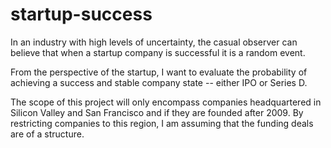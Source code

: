 # startup-success

In an industry with high levels of uncertainty, the casual observer can believe that when a startup company is successful it is a random event.

From the perspective of the startup, I want to evaluate the probability of achieving a success and stable company state -- either IPO or Series D.

The scope of this project will only encompass companies headquartered in Silicon Valley and San Francisco and if they are founded after 2009. By restricting companies to this region, I am assuming that the funding deals are of a structure.
